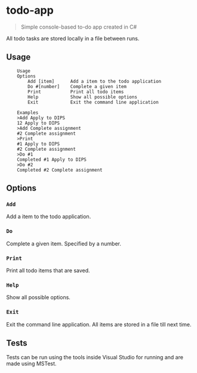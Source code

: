 # todo-app
> Simple console-based to-do app created in C#

All todo tasks are stored locally in a file between runs.

## Usage
```
    Usage
    Options
        Add [item]      Add a item to the todo application
        Do #[number]    Complete a given item
        Print           Print all todo items
        Help            Show all possible options
        Exit            Exit the command line application

    Examples
    >Add Apply to DIPS
    12 Apply to DIPS
    >Add Complete assignment
    #2 Complete assignment
    >Print
    #1 Apply to DIPS
    #2 Complete assignment
    >Do #1
    Completed #1 Apply to DIPS
    >Do #2
    Completed #2 Complete assignment
```

## Options
### `Add`
Add a item to the todo application.

### `Do`
Complete a given item. Specified by a number.

### `Print`
Print all todo items that are saved.

### `Help`
Show all possible options.

### `Exit`
Exit the command line application. All items are stored in a file till next time.

## Tests
Tests can be run using the tools inside Visual Studio for running and are made using MSTest.
